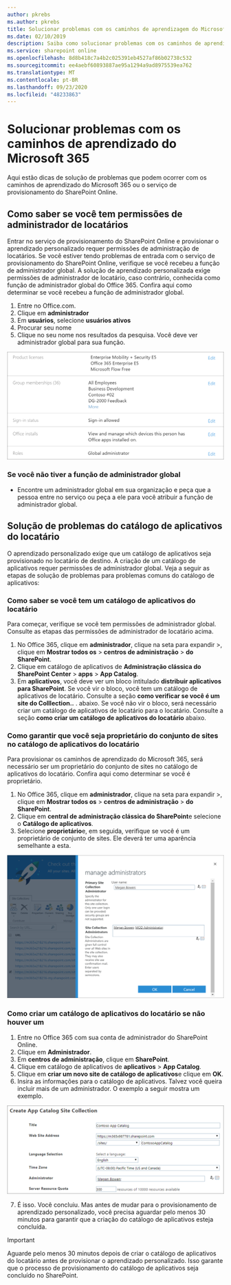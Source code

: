 ```yaml
---
author: pkrebs
ms.author: pkrebs
title: Solucionar problemas com os caminhos de aprendizagem do Microsoft 365
ms.date: 02/10/2019
description: Saiba como solucionar problemas com os caminhos de aprendizado do Microsoft 365
ms.service: sharepoint online
ms.openlocfilehash: 8d8b418c7a4b2c025391eb4527af86b02738c532
ms.sourcegitcommit: ee4aebf60893887ae95a1294a9ad8975539ea762
ms.translationtype: MT
ms.contentlocale: pt-BR
ms.lasthandoff: 09/23/2020
ms.locfileid: "48233863"
---
```

# <a name="troubleshoot-microsoft-365-learning-pathways"></a>Solucionar problemas com os caminhos de aprendizado do Microsoft 365

Aqui estão dicas de solução de problemas que podem ocorrer com os caminhos de aprendizado do Microsoft 365 ou o serviço de provisionamento do SharePoint Online.

## <a name="how-to-know-if-you-have-tenant-admin-permissions"></a>Como saber se você tem permissões de administrador de locatários

Entrar no serviço de provisionamento do SharePoint Online e provisionar o aprendizado personalizado requer permissões de administração de locatários. Se você estiver tendo problemas de entrada com o serviço de provisionamento do SharePoint Online, verifique se você recebeu a função de administrador global. A solução de aprendizado personalizada exige permissões de administrador de locatário, caso contrário, conhecida como função de administrador global do Office 365. Confira aqui como determinar se você recebeu a função de administrador global.

1.  Entre no Office.com.
2.  Clique em **administrador**
3.  Em **usuários**, selecione **usuários ativos**
4.  Procurar seu nome
5.  Clique no seu nome nos resultados da pesquisa. Você deve ver administrador global para sua função.

![cg-globaladminrole.png](media/cg-globaladminrole.png)

### <a name="if-you-dont-have-the-global-administrator-role"></a>Se você não tiver a função de administrador global
- Encontre um administrador global em sua organização e peça que a pessoa entre no serviço ou peça a ele para você atribuir a função de administrador global.

## <a name="tenant-app-catalog-troubleshooting"></a>Solução de problemas do catálogo de aplicativos do locatário
O aprendizado personalizado exige que um catálogo de aplicativos seja provisionado no locatário de destino. A criação de um catálogo de aplicativos requer permissões de administrador global. Veja a seguir as etapas de solução de problemas para problemas comuns do catálogo de aplicativos:

### <a name="how-to-know-if-you-have-a-tenant-app-catalog"></a>Como saber se você tem um catálogo de aplicativos do locatário 
Para começar, verifique se você tem permissões de administrador global. Consulte as etapas das permissões de administrador de locatário acima.

1. No Office 365, clique em **administrador**, clique na seta para expandir >, clique em **Mostrar todos os**  >  **centros de administração**  >  **do SharePoint**.
2. Clique em catálogo de aplicativos de **Administração clássica do SharePoint Center**  >  **apps**  >  **App Catalog**.
3. Em **aplicativos**, você deve ver um bloco intitulado **distribuir aplicativos para SharePoint**. Se você vir o bloco, você tem um catálogo de aplicativos de locatário. Consulte a seção **como verificar se você é um site do Colllection..** . abaixo. Se você não vir o bloco, será necessário criar um catálogo de aplicativos de locatário para o locatário. Consulte a seção **como criar um catálogo de aplicativos do locatário** abaixo.

### <a name="how-to-ensure-you-are-a-site-collection-owner-on-the-tenant-app-catalog"></a>Como garantir que você seja proprietário do conjunto de sites no catálogo de aplicativos do locatário 
Para provisionar os caminhos de aprendizado do Microsoft 365, será necessário ser um proprietário do conjunto de sites no catálogo de aplicativos do locatário. Confira aqui como determinar se você é proprietário.

1. No Office 365, clique em **administrador**, clique na seta para expandir >, clique em **Mostrar todos os**  >  **centros de administração**  >  **do SharePoint**.
2. Clique em **central de administração clássica do SharePoint**e selecione o **Catálogo de aplicativos**.
3. Selecione **proprietário**e, em seguida, verifique se você é um proprietário de conjunto de sites. Ele deverá ter uma aparência semelhante a esta.
 
![cg-sitecollectionowner.png](media/cg-sitecollectionowner.png)

### <a name="how-to-create-a-tenant-app-catalog-if-one-doesnt-exists"></a>Como criar um catálogo de aplicativos do locatário se não houver um 
1. Entre no Office 365 com sua conta de administrador do SharePoint Online.
2. Clique em **Administrador**.
3. Em **centros de administração**, clique em **SharePoint**. 
4. Clique em catálogo de aplicativos de **aplicativos**  >  **App Catalog**.
5. Clique em **criar um novo site de catálogo de aplicativos**e clique em **OK**. 
6.  Insira as informações para o catálogo de aplicativos. Talvez você queira incluir mais de um administrador. O exemplo a seguir mostra um exemplo.  

![cg-appcatalogfinish.png](media/cg-appcatalogfinish.png)

7.  É isso. Você concluiu. Mas antes de mudar para o provisionamento de aprendizado personalizado, você precisa aguardar pelo menos 30 minutos para garantir que a criação do catálogo de aplicativos esteja concluída. 

> [!IMPORTANT]
> Aguarde pelo menos 30 minutos depois de criar o catálogo de aplicativos do locatário antes de provisionar o aprendizado personalizado. Isso garante que o processo de provisionamento do catálogo de aplicativos seja concluído no SharePoint. 